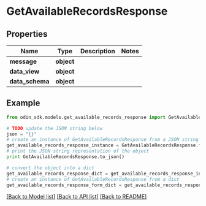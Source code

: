 # GetAvailableRecordsResponse


## Properties

Name | Type | Description | Notes
------------ | ------------- | ------------- | -------------
**message** | **object** |  | 
**data_view** | **object** |  | 
**data_schema** | **object** |  | 

## Example

```python
from odin_sdk.models.get_available_records_response import GetAvailableRecordsResponse

# TODO update the JSON string below
json = "{}"
# create an instance of GetAvailableRecordsResponse from a JSON string
get_available_records_response_instance = GetAvailableRecordsResponse.from_json(json)
# print the JSON string representation of the object
print GetAvailableRecordsResponse.to_json()

# convert the object into a dict
get_available_records_response_dict = get_available_records_response_instance.to_dict()
# create an instance of GetAvailableRecordsResponse from a dict
get_available_records_response_form_dict = get_available_records_response.from_dict(get_available_records_response_dict)
```
[[Back to Model list]](../README.md#documentation-for-models) [[Back to API list]](../README.md#documentation-for-api-endpoints) [[Back to README]](../README.md)


